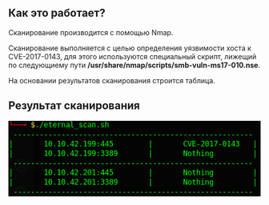 ## Как это работает?
Сканирование производится с помощью Nmap.

Сканирование выполняется с целью определения уязвимости хоста к CVE-2017-0143, для этого используются специальный скрипт, лижещий по следующиему пути **/usr/share/nmap/scripts/smb-vuln-ms17-010.nse**.

На основании результатов сканирования строится таблица.

## Результат сканирования
![](./picture/Result.png)
